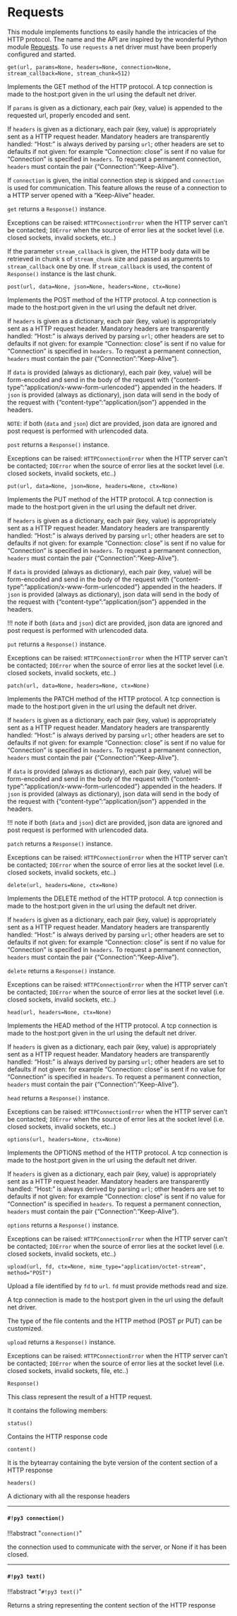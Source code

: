 # Requests

This module implements functions to easily handle the intricacies of the HTTP protocol. The name and the API are inspired by the wonderful Python module [Requests](http://docs.python-requests.org/).
To use ```requests``` a net driver must have been properly configured and started.


`get(url, params=None, headers=None, connection=None, stream_callback=None, stream_chunk=512)`

Implements the GET method of the HTTP protocol. A tcp connection is made to the host:port given in the url using the default net driver.

If ```params``` is given as a dictionary, each pair (key, value) is appended to the requested url, properly encoded and sent.

If ```headers``` is given as a dictionary, each pair (key, value) is appropriately sent as a HTTP request header. Mandatory headers are transparently handled: “Host:” is always derived by parsing ```url```;
other headers are set to defaults if not given: for example “Connection: close” is sent if no value for “Connection” is specified in ```headers```. To request a permanent connection, ```headers``` must contain the pair {“Connection”:”Keep-Alive”}.

If ```connection``` is given, the initial connection step is skipped and ```connection``` is used for communication. This feature allows the reuse of a connection to a HTTP server opened with a “Keep-Alive” header.

```get``` returns a `Response()` instance.

Exceptions can be raised: `HTTPConnectionError` when the HTTP server can’t be contacted; `IOError` when the source of error lies at the socket level (i.e. closed sockets, invalid sockets, etc..)

If the parameter ```stream_callback``` is given, the HTTP body data will be retrieved in chunk s of ```stream_chunk``` size and passed as arguments to ```stream_callback``` one by one. If ```stream_callback``` is used, the content of `Response()` instance is the last chunk.


`post(url, data=None, json=None, headers=None, ctx=None)`

Implements the POST method of the HTTP protocol. A tcp connection is made to the host:port given in the url using the default net driver.

If ```headers``` is given as a dictionary, each pair (key, value) is appropriately sent as a HTTP request header. Mandatory headers are transparently handled: “Host:” is always derived by parsing ```url```;
other headers are set to defaults if not given: for example “Connection: close” is sent if no value for “Connection” is specified in ```headers```. To request a permanent connection,
```headers``` must contain the pair {“Connection”:”Keep-Alive”}.

If ```data``` is provided (always as dictionary), each pair (key, value) will be form-encoded and send in the body of the request with {“content-type”:”application/x-www-form-urlencoded”} appended in the headers.
If ```json``` is provided (always as dictionary), json data will send in the body of the request with {“content-type”:”application/json”} appended in the headers.

```NOTE```: if both (```data``` and ```json```) dict are provided, json data are ignored and post request is performed with urlencoded data.

```post``` returns a `Response()` instance.

Exceptions can be raised: `HTTPConnectionError` when the HTTP server can’t be contacted; `IOError` when the source of error lies at the socket level (i.e. closed sockets, invalid sockets, etc..)


`put(url, data=None, json=None, headers=None, ctx=None)`

Implements the PUT method of the HTTP protocol. A tcp connection is made to the host:port given in the url using the default net driver.

If ```headers``` is given as a dictionary, each pair (key, value) is appropriately sent as a HTTP request header. Mandatory headers are transparently handled: “Host:” is always derived by parsing ```url```;
other headers are set to defaults if not given: for example “Connection: close” is sent if no value for “Connection” is specified in ```headers```. To request a permanent connection,
```headers``` must contain the pair {“Connection”:”Keep-Alive”}.

If ```data``` is provided (always as dictionary), each pair (key, value) will be form-encoded and send in the body of the request with {“content-type”:”application/x-www-form-urlencoded”} appended in the headers.
If ```json``` is provided (always as dictionary), json data will send in the body of the request with {“content-type”:”application/json”} appended in the headers.

!!! note
	if both (```data``` and ```json```) dict are provided, json data are ignored and post request is performed with urlencoded data.

```put``` returns a `Response()` instance.

Exceptions can be raised: `HTTPConnectionError` when the HTTP server can’t be contacted; `IOError` when the source of error lies at the socket level (i.e. closed sockets, invalid sockets, etc..)


`patch(url, data=None, headers=None, ctx=None)`

Implements the PATCH method of the HTTP protocol. A tcp connection is made to the host:port given in the url using the default net driver.

If ```headers``` is given as a dictionary, each pair (key, value) is appropriately sent as a HTTP request header. Mandatory headers are transparently handled: “Host:” is always derived by parsing ```url```;
other headers are set to defaults if not given: for example “Connection: close” is sent if no value for “Connection” is specified in ```headers```. To request a permanent connection,
```headers``` must contain the pair {“Connection”:”Keep-Alive”}.

If ```data``` is provided (always as dictionary), each pair (key, value) will be form-encoded and send in the body of the request with {“content-type”:”application/x-www-form-urlencoded”} appended in the headers.
If ```json``` is provided (always as dictionary), json data will send in the body of the request with {“content-type”:”application/json”} appended in the headers.

!!! note
	if both (```data``` and ```json```) dict are provided, json data are ignored and post request is performed with urlencoded data.

```patch``` returns a `Response()` instance.

Exceptions can be raised: `HTTPConnectionError` when the HTTP server can’t be contacted; `IOError` when the source of error lies at the socket level (i.e. closed sockets, invalid sockets, etc..)


`delete(url, headers=None, ctx=None)`

Implements the DELETE method of the HTTP protocol. A tcp connection is made to the host:port given in the url using the default net driver.

If ```headers``` is given as a dictionary, each pair (key, value) is appropriately sent as a HTTP request header. Mandatory headers are transparently handled: “Host:” is always derived by parsing ```url```;
other headers are set to defaults if not given: for example “Connection: close” is sent if no value for “Connection” is specified in ```headers```. To request a permanent connection,
```headers``` must contain the pair {“Connection”:”Keep-Alive”}.

```delete``` returns a `Response()` instance.

Exceptions can be raised: `HTTPConnectionError` when the HTTP server can’t be contacted; `IOError` when the source of error lies at the socket level (i.e. closed sockets, invalid sockets, etc..)


`head(url, headers=None, ctx=None)`

Implements the HEAD method of the HTTP protocol. A tcp connection is made to the host:port given in the url using the default net driver.

If ```headers``` is given as a dictionary, each pair (key, value) is appropriately sent as a HTTP request header. Mandatory headers are transparently handled: “Host:” is always derived by parsing ```url```;
other headers are set to defaults if not given: for example “Connection: close” is sent if no value for “Connection” is specified in ```headers```. To request a permanent connection,
```headers``` must contain the pair {“Connection”:”Keep-Alive”}.

```head``` returns a `Response()` instance.

Exceptions can be raised: `HTTPConnectionError` when the HTTP server can’t be contacted; `IOError` when the source of error lies at the socket level (i.e. closed sockets, invalid sockets, etc..)


`options(url, headers=None, ctx=None)`

Implements the OPTIONS method of the HTTP protocol. A tcp connection is made to the host:port given in the url using the default net driver.

If ```headers``` is given as a dictionary, each pair (key, value) is appropriately sent as a HTTP request header. Mandatory headers are transparently handled: “Host:” is always derived by parsing ```url```;
other headers are set to defaults if not given: for example “Connection: close” is sent if no value for “Connection” is specified in ```headers```. To request a permanent connection,
```headers``` must contain the pair {“Connection”:”Keep-Alive”}.

```options``` returns a `Response()` instance.

Exceptions can be raised: `HTTPConnectionError` when the HTTP server can’t be contacted; `IOError` when the source of error lies at the socket level (i.e. closed sockets, invalid sockets, etc..)


`upload(url, fd, ctx=None, mime_type="application/octet-stream", method="POST")`

Upload a file identified by ```fd``` to ```url```. ```fd``` must provide methods read and size.

A tcp connection is made to the host:port given in the url using the default net driver.

The type of the file contents and the HTTP method (POST pr PUT) can be customized.

```upload``` returns a `Response()` instance.

Exceptions can be raised: `HTTPConnectionError` when the HTTP server can’t be contacted; `IOError` when the source of error lies at the socket level (i.e. closed sockets, invalid sockets, file, etc..)


`Response()`

This class represent the result of a HTTP request.

It contains the following members:


`status()`

Contains the HTTP response code


`content()`

It is the bytearray containing the byte version of the content section of a HTTP response


`headers()`

A dictionary with all the response headers


---
#### `#!py3 connection()`

!!!abstract "`connection()`"

the connection used to communicate with the server, or None if it has been closed.


---
#### `#!py3 text()`

!!!abstract "`#!py3 text()`"

Returns a string representing the content section of the HTTP response
<!--stackedit_data:
eyJoaXN0b3J5IjpbLTE1NzE5MDk4MzhdfQ==
-->